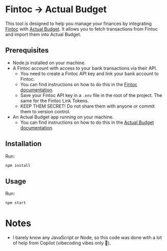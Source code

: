 # Fintoc -> Actual Budget

This tool is designed to help you manage your finances by integrating [Fintoc](https://fintoc.com/) with [Actual Budget](https://actualbudget.org). It allows you to fetch transactions from Fintoc and import them into Actual Budget.

## Prerequisites
- Node.js installed on your machine.
- A Fintoc account with access to your bank transactions via their API.
  - You need to create a Fintoc API key and link your bank account to Fintoc.
  - You can find instructions on how to do this in the [Fintoc documentation](https://docs.fintoc.com/).
  - Save your Fintoc API key in a `.env` file in the root of the project. The same for the Fintoc Link Tokens.
  - KEEP THEM SECRET! Do not share them with anyone or commit them to version control.
- An Actual Budget app running on your machine.
  - You can find instructions on how to do this in the [Actual Budget documentation](https://actualbudget.org/docs/).

## Installation

Run:

```bash
npm install
```

## Usage

Run:

```bash
npm start
```


# Notes
- I barely know any JavaScript or Node, so this code was done with a lot of help from Copilot (vibecoding vibes only 🤙).